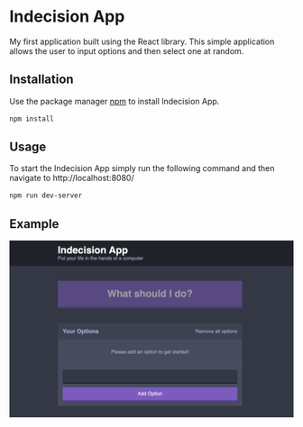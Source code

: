 # Indecision App

My first application built using the React library.
This simple application allows the user to input options and then select one at random.

## Installation

Use the package manager [npm](https://www.npmjs.com/) to install Indecision App.

```bash
npm install
```

## Usage

To start the Indecision App simply run the following command and then navigate to http://localhost:8080/

```bash
npm run dev-server
```

## Example
![](screenshots/example.png?raw=true)
